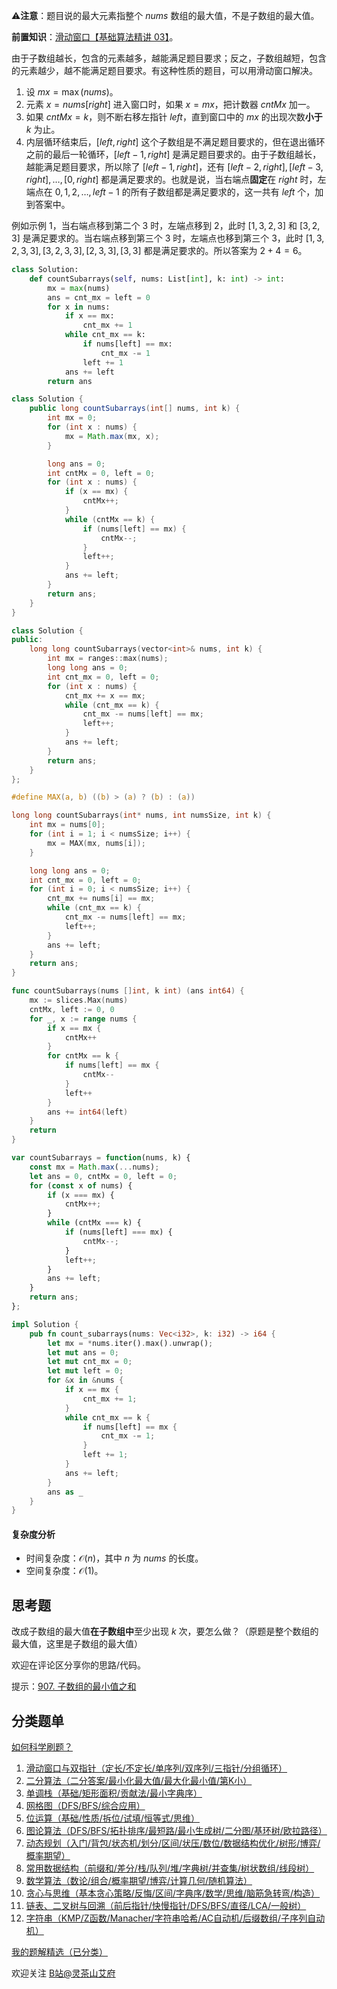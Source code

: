 ⚠**注意**：题目说的最大元素指整个 $\textit{nums}$ 数组的最大值，不是子数组的最大值。

**前置知识**：[滑动窗口【基础算法精讲 03】](https://www.bilibili.com/video/BV1hd4y1r7Gq/)。

由于子数组越长，包含的元素越多，越能满足题目要求；反之，子数组越短，包含的元素越少，越不能满足题目要求。有这种性质的题目，可以用滑动窗口解决。

1. 设 $\textit{mx} = \max(\textit{nums})$。
2. 元素 $x=\textit{nums}[\textit{right}]$ 进入窗口时，如果 $x=\textit{mx}$，把计数器 $\textit{cntMx}$ 加一。
3. 如果 $\textit{cntMx}=k$，则不断右移左指针 $\textit{left}$，直到窗口中的 $\textit{mx}$ 的出现次数**小于** $k$ 为止。
4. 内层循环结束后，$[\textit{left},\textit{right}]$ 这个子数组是不满足题目要求的，但在退出循环之前的最后一轮循环，$[\textit{left}-1,\textit{right}]$ 是满足题目要求的。由于子数组越长，越能满足题目要求，所以除了 $[\textit{left}-1,\textit{right}]$，还有 $[\textit{left}-2,\textit{right}],[\textit{left}-3,\textit{right}],\ldots,[0,\textit{right}]$ 都是满足要求的。也就是说，当右端点**固定**在 $\textit{right}$ 时，左端点在 $0,1,2,\ldots,\textit{left}-1$ 的所有子数组都是满足要求的，这一共有 $\textit{left}$ 个，加到答案中。

例如示例 1，当右端点移到第二个 $3$ 时，左端点移到 $2$，此时 $[1,3,2,3]$ 和 $[3,2,3]$ 是满足要求的。当右端点移到第三个 $3$ 时，左端点也移到第三个 $3$，此时 $[1,3,2,3,3], [3,2,3,3], [2,3,3], [3,3]$ 都是满足要求的。所以答案为 $2+4=6$。

```py [sol-Python3]
class Solution:
    def countSubarrays(self, nums: List[int], k: int) -> int:
        mx = max(nums)
        ans = cnt_mx = left = 0
        for x in nums:
            if x == mx:
                cnt_mx += 1
            while cnt_mx == k:
                if nums[left] == mx:
                    cnt_mx -= 1
                left += 1
            ans += left
        return ans
```

```java [sol-Java]
class Solution {
    public long countSubarrays(int[] nums, int k) {
        int mx = 0;
        for (int x : nums) {
            mx = Math.max(mx, x);
        }

        long ans = 0;
        int cntMx = 0, left = 0;
        for (int x : nums) {
            if (x == mx) {
                cntMx++;
            }
            while (cntMx == k) {
                if (nums[left] == mx) {
                    cntMx--;
                }
                left++;
            }
            ans += left;
        }
        return ans;
    }
}
```

```cpp [sol-C++]
class Solution {
public:
    long long countSubarrays(vector<int>& nums, int k) {
        int mx = ranges::max(nums);
        long long ans = 0;
        int cnt_mx = 0, left = 0;
        for (int x : nums) {
            cnt_mx += x == mx;
            while (cnt_mx == k) {
                cnt_mx -= nums[left] == mx;
                left++;
            }
            ans += left;
        }
        return ans;
    }
};
```

```c [sol-C]
#define MAX(a, b) ((b) > (a) ? (b) : (a))

long long countSubarrays(int* nums, int numsSize, int k) {
    int mx = nums[0];
    for (int i = 1; i < numsSize; i++) {
        mx = MAX(mx, nums[i]);
    }

    long long ans = 0;
    int cnt_mx = 0, left = 0;
    for (int i = 0; i < numsSize; i++) {
        cnt_mx += nums[i] == mx;
        while (cnt_mx == k) {
            cnt_mx -= nums[left] == mx;
            left++;
        }
        ans += left;
    }
    return ans;
}
```

```go [sol-Go]
func countSubarrays(nums []int, k int) (ans int64) {
	mx := slices.Max(nums)
	cntMx, left := 0, 0
	for _, x := range nums {
		if x == mx {
			cntMx++
		}
		for cntMx == k {
			if nums[left] == mx {
				cntMx--
			}
			left++
		}
		ans += int64(left)
	}
	return
}
```

```js [sol-JavaScript]
var countSubarrays = function(nums, k) {
    const mx = Math.max(...nums);
    let ans = 0, cntMx = 0, left = 0;
    for (const x of nums) {
        if (x === mx) {
            cntMx++;
        }
        while (cntMx === k) {
            if (nums[left] === mx) {
                cntMx--;
            }
            left++;
        }
        ans += left;
    }
    return ans;
};
```

```rust [sol-Rust]
impl Solution {
    pub fn count_subarrays(nums: Vec<i32>, k: i32) -> i64 {
        let mx = *nums.iter().max().unwrap();
        let mut ans = 0;
        let mut cnt_mx = 0;
        let mut left = 0;
        for &x in &nums {
            if x == mx {
                cnt_mx += 1;
            }
            while cnt_mx == k {
                if nums[left] == mx {
                    cnt_mx -= 1;
                }
                left += 1;
            }
            ans += left;
        }
        ans as _
    }
}
```

#### 复杂度分析

- 时间复杂度：$\mathcal{O}(n)$，其中 $n$ 为 $\textit{nums}$ 的长度。
- 空间复杂度：$\mathcal{O}(1)$。

## 思考题

改成子数组的最大值**在子数组中**至少出现 $k$ 次，要怎么做？（原题是整个数组的最大值，这里是子数组的最大值）

欢迎在评论区分享你的思路/代码。

提示：[907. 子数组的最小值之和](https://leetcode.cn/problems/sum-of-subarray-minimums/)

## 分类题单

[如何科学刷题？](https://leetcode.cn/circle/discuss/RvFUtj/)

1. [滑动窗口与双指针（定长/不定长/单序列/双序列/三指针/分组循环）](https://leetcode.cn/circle/discuss/0viNMK/)
2. [二分算法（二分答案/最小化最大值/最大化最小值/第K小）](https://leetcode.cn/circle/discuss/SqopEo/)
3. [单调栈（基础/矩形面积/贡献法/最小字典序）](https://leetcode.cn/circle/discuss/9oZFK9/)
4. [网格图（DFS/BFS/综合应用）](https://leetcode.cn/circle/discuss/YiXPXW/)
5. [位运算（基础/性质/拆位/试填/恒等式/思维）](https://leetcode.cn/circle/discuss/dHn9Vk/)
6. [图论算法（DFS/BFS/拓扑排序/最短路/最小生成树/二分图/基环树/欧拉路径）](https://leetcode.cn/circle/discuss/01LUak/)
7. [动态规划（入门/背包/状态机/划分/区间/状压/数位/数据结构优化/树形/博弈/概率期望）](https://leetcode.cn/circle/discuss/tXLS3i/)
8. [常用数据结构（前缀和/差分/栈/队列/堆/字典树/并查集/树状数组/线段树）](https://leetcode.cn/circle/discuss/mOr1u6/)
9. [数学算法（数论/组合/概率期望/博弈/计算几何/随机算法）](https://leetcode.cn/circle/discuss/IYT3ss/)
10. [贪心与思维（基本贪心策略/反悔/区间/字典序/数学/思维/脑筋急转弯/构造）](https://leetcode.cn/circle/discuss/g6KTKL/)
11. [链表、二叉树与回溯（前后指针/快慢指针/DFS/BFS/直径/LCA/一般树）](https://leetcode.cn/circle/discuss/K0n2gO/)
12. [字符串（KMP/Z函数/Manacher/字符串哈希/AC自动机/后缀数组/子序列自动机）](https://leetcode.cn/circle/discuss/SJFwQI/)

[我的题解精选（已分类）](https://github.com/EndlessCheng/codeforces-go/blob/master/leetcode/SOLUTIONS.md)

欢迎关注 [B站@灵茶山艾府](https://space.bilibili.com/206214)
